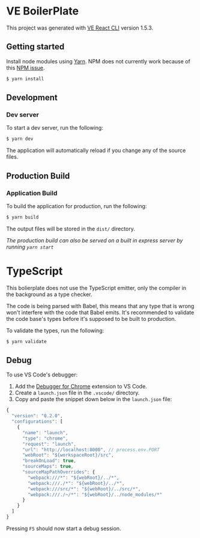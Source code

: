 # VE BoilerPlate
This project was generated with [VE React CLI](https://github.com/VisibaCare/veReact-cli) version 1.5.3.

## Getting started
Install node modules using [Yarn](https://yarnpkg.com/lang/en/). NPM does not currently work because of this [NPM issue](https://npm.community/t/packages-with-peerdependencies-are-incorrectly-hoisted/4794/5).

```bash
$ yarn install
```

## Development
### Dev server

To start a dev server, run the following:
```bash
$ yarn dev
```
The application will automatically reload if you change any of the source files.

## Production Build

### Application Build
To build the application for production, run the following:
```bash
$ yarn build
```
The output files will be stored in the `dist/` directory.

_The production build can also be served on a built in express server by running `yarn start`_

# TypeScript
This bolierplate does not use the TypeScript emitter, only the compiler in the background as a type checker.

The code is being parsed with Babel, this means that any type that is wrong won't interfere with the code that Babel emits. It's recommended to validate the code base's types before it's supposed to be built to production.

To validate the types, run the following:
```bash
$ yarn validate
```

## Debug
To use VS Code's debugger: 
1. Add the [Debugger for Chrome](https://marketplace.visualstudio.com/items?itemName=msjsdiag.debugger-for-chrome) extension to VS Code.
2. Create a `launch.json` file in the `.vscode/` directory.
3. Copy and paste the snippet down below in the `launch.json` file:

```JavaScript
{
  "version": "0.2.0",
  "configurations": [
    {
      "name": "launch",
      "type": "chrome",
      "request": "launch",
      "url": "http://localhost:8000", // process.env.PORT
      "webRoot": "${workspaceRoot}/src",
      "breakOnLoad": true,
      "sourceMaps": true,
      "sourceMapPathOverrides": {
        "webpack:///*": "${webRoot}/../*",
        "webpack:///./*": "${webRoot}/../*",
        "webpack:///src/*": "${webRoot}/../src/*",
        "webpack:///./~/*": "${webRoot}/../node_modules/*"
      }
    }
  ]
}
```

Pressing `F5` should now start a debug session.
